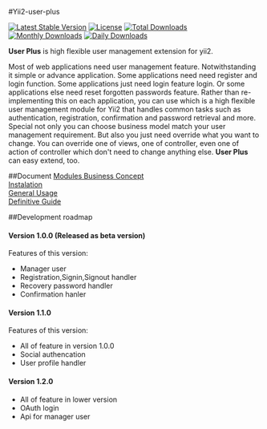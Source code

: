 #Yii2-user-plus 

[![Latest Stable Version](https://poser.pugx.org/suckkay/yii2-user-plus/v/stable)](https://packagist.org/packages/suckkay/yii2-user-plus)
[![License](https://poser.pugx.org/suckkay/yii2-user-plus/license)](https://packagist.org/packages/suckkay/yii2-user-plus)
[![Total Downloads](https://poser.pugx.org/suckkay/yii2-user-plus/downloads)](https://packagist.org/packages/suckkay/yii2-user-plus)
[![Monthly Downloads](https://poser.pugx.org/suckkay/yii2-user-plus/d/monthly)](https://packagist.org/packages/suckkay/yii2-user-plus)
[![Daily Downloads](https://poser.pugx.org/suckkay/yii2-user-plus/d/daily)](https://packagist.org/packages/suckkay/yii2-user-plus)

<b>User Plus</b> is high flexible user management extension for yii2.

Most of web applications need user management feature. Notwithstanding it simple or advance application. Some applications need need register and login function. Some applications just need login feature login.
Or some applications else need reset forgotten passwords feature. Rather than re-implementing this on each application, you can use which is a high flexible user management module for Yii2 that handles common tasks such as authentication, registration, confirmation and password retrieval and more. Special not only you can choose business model match your user management requirement. But also you just need override what you want to change. You can override one of views, one of controller, even one of action of controller which don't need to change anything else.  <b>User Plus</b> can easy extend, too.


##Document
[Modules Business Concept](https://github.com/suckkay/yii2-user-plus/blob/master/docs/BusinessConcept.md)<BR>
[Instalation](https://github.com/suckkay/yii2-user-plus/blob/master/docs/Installation.md)<BR>
[General Usage](https://github.com/suckkay/yii2-user-plus/blob/master/docs/GeneralUsage.md)<BR>
[Definitive Guide](https://github.com/suckkay/yii2-user-plus/tree/master/docs)<BR>



##Development roadmap
#### Version 1.0.0 (Released as beta version)
Features of this version:
+ Manager user
+ Registration,Signin,Signout handler
+ Recovery password handler
+ Confirmation hanler

#### Version 1.1.0 
Features of this version:
+ All of feature in version 1.0.0
+ Social authencation 
+ User profile handler

#### Version 1.2.0
+ All of feature in lower version
+ OAuth login
+ Api for manager user


